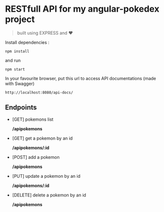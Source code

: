 # RESTfull API for my angular-pokedex project

> built using EXPRESS and :heart:

Install dependencies :

```command
npm install
```

and run

```command
npm start
```

In your favourite browser, put this url to access API documentations (made with Swagger)

```text
http://localhost:8080/api-docs/
```

## Endpoints

* [GET] pokemons list

  **/apipokemons**

* [GET] get a pokemon by an id

  **/apipokemons/:id**

* [POST] add a pokemon

  **/apipokemons**
  
* [PUT] update a pokemon by an id

  **/apipokemons/:id**
  
* [DELETE] delete a pokemon by an id

  **/apipokemons**
